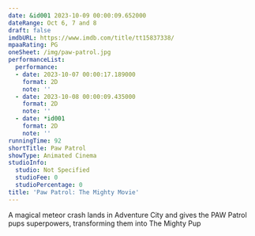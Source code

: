 ```yaml
---
date: &id001 2023-10-09 00:00:09.652000
dateRange: Oct 6, 7 and 8
draft: false
imdbURL: https://www.imdb.com/title/tt15837338/
mpaaRating: PG
oneSheet: /img/paw-patrol.jpg
performanceList:
  performance:
  - date: 2023-10-07 00:00:17.189000
    format: 2D
    note: ''
  - date: 2023-10-08 00:00:09.435000
    format: 2D
    note: ''
  - date: *id001
    format: 2D
    note: ''
runningTime: 92
shortTitle: Paw Patrol
showType: Animated Cinema
studioInfo:
  studio: Not Specified
  studioFee: 0
  studioPercentage: 0
title: 'Paw Patrol: The Mighty Movie'
---
```


A magical meteor crash lands in Adventure City and gives the PAW Patrol pups superpowers, transforming them into The Mighty Pup